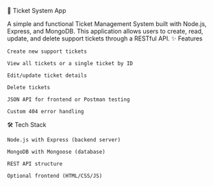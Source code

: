 🎫 Ticket System App

A simple and functional Ticket Management System built with Node.js, Express, and MongoDB.
This application allows users to create, read, update, and delete support tickets through a RESTful API.
✨ Features

    Create new support tickets

    View all tickets or a single ticket by ID

    Edit/update ticket details

    Delete tickets

    JSON API for frontend or Postman testing

    Custom 404 error handling

🛠 Tech Stack

    Node.js with Express (backend server)

    MongoDB with Mongoose (database)

    REST API structure

    Optional frontend (HTML/CSS/JS)
